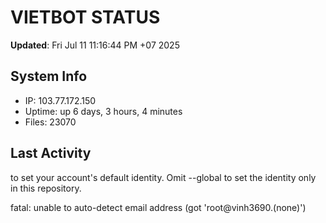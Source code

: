 # VIETBOT STATUS
**Updated**: Fri Jul 11 11:16:44 PM +07 2025

## System Info
- IP: 103.77.172.150
- Uptime: up 6 days, 3 hours, 4 minutes
- Files: 23070

## Last Activity

to set your account's default identity.
Omit --global to set the identity only in this repository.

fatal: unable to auto-detect email address (got 'root@vinh3690.(none)')
